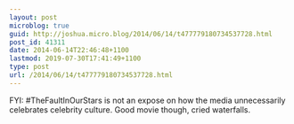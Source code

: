 ```yaml
---
layout: post
microblog: true
guid: http://joshua.micro.blog/2014/06/14/t477779180734537728.html
post_id: 41311
date: 2014-06-14T22:46:48+1100
lastmod: 2019-07-30T17:41:49+1100
type: post
url: /2014/06/14/t477779180734537728.html
---
```

FYI: #TheFaultInOurStars is not an expose on how the media unnecessarily celebrates celebrity culture. Good movie though, cried waterfalls.
